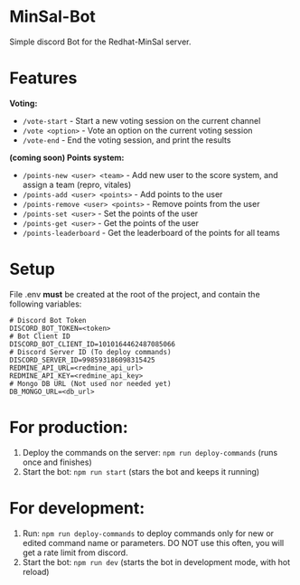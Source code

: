 # MinSal-Bot

Simple discord Bot for the Redhat-MinSal server.

# Features

**Voting:**

- `/vote-start` - Start a new voting session on the current channel
- `/vote <option>` - Vote an option on the current voting session
- `/vote-end` - End the voting session, and print the results

**(coming soon) Points system:**

- `/points-new <user> <team>` - Add new user to the score system, and assign a team (repro, vitales)
- `/points-add <user> <points>` - Add points to the user
- `/points-remove <user> <points>` - Remove points from the user
- `/points-set <user>` - Set the points of the user
- `/points-get <user>` - Get the points of the user
- `/points-leaderboard` - Get the leaderboard of the points for all teams

# Setup

File .env **must** be created at the root of the project, and contain the following variables:

```
# Discord Bot Token
DISCORD_BOT_TOKEN=<token>
# Bot Client ID
DISCORD_BOT_CLIENT_ID=1010164462487085066
# Discord Server ID (To deploy commands)
DISCORD_SERVER_ID=998593186098315425
REDMINE_API_URL=<redmine_api_url>
REDMINE_API_KEY=<redmine_api_key>
# Mongo DB URL (Not used nor needed yet)
DB_MONGO_URL=<db_url>
```

# For production:

1. Deploy the commands on the server: `npm run deploy-commands` (runs once and finishes)
2. Start the bot: `npm run start` (stars the bot and keeps it running)

# For development:

1. Run: `npm run deploy-commands` to deploy commands only for new or edited command name or parameters. DO NOT use this often, you will get a rate limit from discord.
2. Start the bot: `npm run dev` (starts the bot in development mode, with hot reload)
